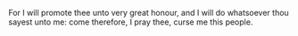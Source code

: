 For I will promote thee unto very great honour, and I will do whatsoever thou sayest unto me: come therefore, I pray thee, curse me this people.
